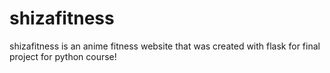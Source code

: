 # shizafitness
shizafitness is an anime fitness website that was created with flask for final project for python course!
